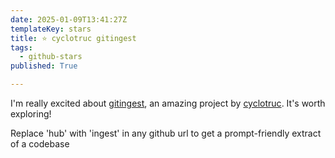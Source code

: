 ```yaml
---
date: 2025-01-09T13:41:27Z
templateKey: stars
title: ⭐ cyclotruc gitingest
tags:
  - github-stars
published: True

---
```


I'm really excited about [gitingest](https://github.com/cyclotruc/gitingest), an amazing project by [cyclotruc](https://github.com/cyclotruc). It's worth exploring!

Replace 'hub' with 'ingest' in any github url to get a prompt-friendly extract of a codebase

